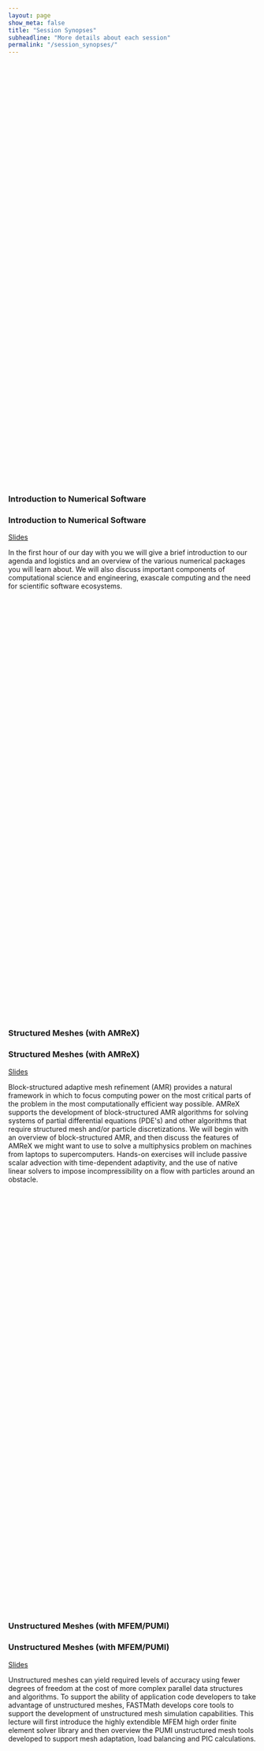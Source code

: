 ```yaml
---
layout: page
show_meta: false
title: "Session Synopses"
subheadline: "More details about each session"
permalink: "/session_synopses/"
---
```


<br><br><br><br><br><br><br><br><br><br><br><br><br><br><br><br><br><br><br><br><br><br><br><br><br>
<br><br><br><br><br><br><br><br><br><br><br><br><br><br><br><br><br><br><br><br><br><br><br><br><br>

### Introduction to Numerical Software
### Introduction to Numerical Software
[Slides](../files/ATPESC-2022-Track-5-Talk-1-Yang-IntroToNumericalSoftware.pdf)

In the first hour of our day with you we will give a brief introduction
to our agenda and logistics and an overview of the various numerical packages
you will learn about. We will also discuss important components of computational science and
engineering, exascale computing and the need for scientific software ecosystems.

<br><br><br><br><br><br><br><br><br><br><br><br><br><br><br><br><br><br><br><br><br><br><br><br><br>
<br><br><br><br><br><br><br><br><br><br><br><br><br><br><br><br><br><br><br><br><br><br><br><br><br>

### Structured Meshes (with AMReX)
### Structured Meshes (with AMReX)
[Slides](../files/ATPESC-2021-Track-5-Talk-1-AnnAlmgren-StructuredMesh.pdf)

Block-structured adaptive mesh refinement (AMR) provides a natural framework
in which to focus computing power on the most critical parts of the problem in
the most computationally efficient way possible.  AMReX supports the development
of block-structured AMR algorithms for solving systems of partial differential
equations (PDE's) and other algorithms that require structured mesh and/or
particle discretizations.   We will begin with an overview of block-structured
AMR, and then discuss the
features of AMReX we might want to use to solve a multiphysics problem on
machines from laptops to supercomputers.  Hands-on exercises will include passive
scalar advection with time-dependent adaptivity, and the use of native linear
solvers to impose incompressibility on a flow with particles around an obstacle.

<br><br><br><br><br><br><br><br><br><br><br><br><br><br><br><br><br><br><br><br><br><br><br><br><br>
<br><br><br><br><br><br><br><br><br><br><br><br><br><br><br><br><br><br><br><br><br><br><br><br><br>

### Unstructured Meshes (with MFEM/PUMI)
### Unstructured Meshes (with MFEM/PUMI)
[Slides](../files/ATPESC-2022-Track-5-AaronFisher-MarkShephard-UnstructuredMeshes.pdf)

Unstructured meshes can yield required levels of accuracy using fewer degrees of
freedom at the cost of more complex parallel data structures and algorithms. To
support the ability of application code developers to take advantage of unstructured
meshes, FASTMath develops core tools to support the development of unstructured
mesh simulation capabilities. This lecture will first introduce the highly extendible
MFEM high order finite element solver library and then overview the PUMI unstructured
mesh tools developed to support mesh adaptation, load balancing and PIC calculations.

<br><br><br><br><br><br><br><br><br><br><br><br><br><br><br><br><br><br><br><br><br><br><br><br><br>
<br><br><br><br><br><br><br><br><br><br><br><br><br><br><br><br><br><br><br><br><br><br><br><br><br>

### Nonlinear Solvers (with PETSc)
### Nonlinear Solvers (with PETSc)
[Slides](../files/ATPESC-2022-Track-5-RichardTranMills-NonlinearSolversUsingPETSc.pdf)

We will begin with a quick overview of iterative solvers for nonlinear systems,
and then take a deeper look into Newton-Krylov methods and how to use them via
the PETSc Scalable Nonlinear Equation Solvers (SNES) component. We will do
some hands-on exploration with a classic computational fluid dynamics benchmark,
the lid-driven cavity problem. We will end by looking at how nonlinear composition
and preconditioning can be used to construct a wide array of nonlinear solvers from
the algorithmic building blocks in SNES, and demonstrate how these techniques can
handle particularly difficult nonlinearities. Time permitting, we will also present
some bonus or "extra credit" material briefly looking at how SNES solvers can be
run using PETSc's GPU back-ends.

<br><br><br><br><br><br><br><br><br><br><br><br><br><br><br><br><br><br><br><br><br><br><br><br><br>
<br><br><br><br><br><br><br><br><br><br><br><br><br><br><br><br><br><br><br><br><br><br><br><br><br>

### Time Integration (with SUNDIALS)
### Time Integration (with SUNDIALS)
[Slides](../files/ATPESC-2022-Track-5-DanielReynolds-TimeIntegrationSUNDIALS.pdf)

In this lecture we will discuss the role and impact of high order, adaptive, and
flexible time integration libraries in solution accuracy and computational
efficiency of large-scale simulations.  Due to the wide variety of
backgrounds among ATPESC participants, we will briefly discuss

* the location of time integrators in the HPC landscape, and their reliance on scalable nonlinear and linear solver libraries,
* the different categories of time integration methods (explicit/implicit/IMEX),
* the basic theoretical properties of time integration methods (order of accuracy, linear stability),
* the role of temporal adaptivity for improving accuracy and efficiency,
* an overview of DOE time integration packages.

We will spend approximately half of the time period in lecture, followed by
hands-on exercises that examine stability, accuracy, temporal adaptivity,
and the role of problem-specific preconditioning.  All of the hands-on
exercises focus on time-dependent PDEs, and use the SUNDIALS' ARKODE
library for time integration, along with the AMReX library for spatial
semi-discretization.  These exercises utilize both MPI and GPUs, allowing
participants to explore both on-node and multi-node performance.


<br><br><br><br><br><br><br><br><br><br><br><br><br><br><br><br><br><br><br><br><br><br><br><br><br>
<br><br><br><br><br><br><br><br><br><br><br><br><br><br><br><br><br><br><br><br><br><br><br><br><br>

### Iterative Solvers & Algebraic Multigrid (with Trilinos, Belos & MueLu)
### Iterative Solvers & Algebraic Multigrid (with Trilinos, Belos & MueLu)
[Slides](../files/ATPESC-2022-Track-5-GlusaHarper-IterativeLinearSolversAndAlgebraicMultigridWithTrilinosBelosMueLu.pdf)

In this session, attendees will learn about linear solvers and preconditioners
available in the Trilinos project.  We will focus on Krylov solvers such
as conjugate gradients (CG) and generalized minimum residual (GMRES); simple
preconditioners like Jacobi, Gauss-Seidel, and Chebyshev polynomials; and
scalable aggregation-based algebraic multigrid preconditioning.  The two
hands-on lessons will provide an opportunity to run a variety of stand-alone
examples that demonstrate some of the many Trilinos solver capabilities on a
model linear problem.

<br><br><br><br><br><br><br><br><br><br><br><br><br><br><br><br><br><br><br><br><br><br><br><br><br>
<br><br><br><br><br><br><br><br><br><br><br><br><br><br><br><br><br><br><br><br><br><br><br><br><br>

### Iterative Solvers & Algebraic Multigrid (with HYPRE)
### Iterative Solvers & Algebraic Multigrid (with HYPRE)
[Slides](../files/ATPESC-2021-Track-5-Talk-3-OsbornYang-Iterative-Solvers-hypre.pdf)

This session will present the basic concepts of iterative linear solvers with focus on
Krylov solvers, including the generalized minimum residual method (GMRES),
preconditioning and algebraic multigrid (AMG) methods. We will provide a brief
description of the high performance linear solvers library HYPRE, its
interfaces, and its most used multigrid solvers, BoomerAMG and PFMG, including
a brief discussion of the effect of their data structures on performance.
The lesson includes hands-on examples with structured and unstructured solvers
from the HYPRE library applied to several test problems on CPUs and GPUs.


<br><br><br><br><br><br><br><br><br><br><br><br><br><br><br><br><br><br><br><br><br><br><br><br><br>
<br><br><br><br><br><br><br><br><br><br><br><br><br><br><br><br><br><br><br><br><br><br><br><br><br>

### Optimization (with TAO)
### Optimization (with TAO)
[Slides](../files/ATPESC-2022-Track-5-ToddMunson-TAO.pdf)

This lecture will provide an introduction to numerical optimization with a
theoretical focus on simulation-based problems. We will introduce the user
interfaces for the Toolkit for Advanced Optimization (TAO) package within
the PETSc library and exercise several gradient-based algorithms on a scalable
synthetic test problem. We will observe and discuss the relative convergence
of different classes of algorithms and sensitivity analysis methods in a
parallel environment. Finally, we will also introduce constraints and study
their effect on the problem solution.

<br><br><br><br><br><br><br><br><br><br><br><br><br><br><br><br><br><br><br><br><br><br><br><br><br>
<br><br><br><br><br><br><br><br><br><br><br><br><br><br><br><br><br><br><br><br><br><br><br><br><br>

### Direct Solvers (with SuperLU/STRUMPACK)
### Direct Solvers (with SuperLU/STRUMPACK)
[Slides](../files/ATPESC-2021-Track-5-Talk-5-Li-Ghysels-DirectSolvers.pdf)

In this lecture we discuss several aspects of direct solvers for large
sparse linear systems. Sparse direct solvers, based on Gaussian
elimination, are popular for a variety of applications mainly because
of their numerical robustness and ease of use. Two software packages
are introduced: SuperLU(_Dist) and STRUMPACK. We give a brief
introduction to the underlying algorithms used in these solvers and
illustrate their use.

In the second part of the lecture we introduce the concept of
data-sparse matrix approximation, where a matrix is hierarchically
partitioned in sub-blocks, which are compressed using low-rank
approximations. Such a hierarchical matrix approximation allows for
linear algebra operations that are much more efficient than the
traditional O(n^3) dense linear algebra operations, such as LU
decomposition or matrix-matrix multiplication, while also reducing
memory usage. We then show how STRUMPACK uses such hierarchical matrix
approximation to construct efficient preconditioners based on
approximate sparse LU factorization.

* Session 1 (11:15am-11:45am) includes a hands-on demo session with
SuperLU.
* Session 2 (11:45am-12:15pm) has a hands-on demo session with STRUMPACK.
* Session 3 (12:15pm-12:30pm) includes a Q&A session (no hands-on).


<br><br><br><br><br><br><br><br><br><br><br><br><br><br><br><br><br><br><br><br><br><br><br><br><br>
<br><br><br><br><br><br><br><br><br><br><br><br><br><br><br><br><br><br><br><br><br><br><br><br><br>

### Working with Numerical Packages in Practice
### Working with Numerical Packages in Practice
[Slides](../files/ATPESC-2021-Track-5-Talk-9-AnnAlmgren-wrapup.pdf)

Developing high-quality, large-scale scientific computing applications in science and
engineering involves expertise in many areas. Typically, no one person or group has
all of the essential expertise and skills. Numerical software libraries and packages
are a key way we share capability and know-how. Learning to leverage numerical
packages to address new scientific computing challenges is part of becoming a member of
the scientific computing community. In this wrap-up session of the day, we
briefly discuss key trade-offs in using numerical packages in practice.

<br><br><br><br><br><br><br><br><br><br><br><br><br><br><br><br><br><br><br><br><br><br><br><br><br>
<br><br><br><br><br><br><br><br><br><br><br><br><br><br><br><br><br><br><br><br><br><br><br><br><br>

### Extreme-Scale Numerical Algorithms and Software (Panel)
### Extreme-Scale Numerical Algorithms and Software (Panel)

This will be a 45 minute panel question and answer period for ATPESC learners to ask
questions about working with numerical package and the community of numerical package
developers. If you have question(s) you know you would like to ask, we encourage attendees
to submit questions *ahead* of time via the
[submission form](https://forms.gle/SmVroQBAq145g4F79).
However, we expect there will also be ample opportunity to indicate your desire to ask
questions via the main (Amphitheater) [slack channel](https://app.slack.com/client/TMW2FLNCQ/C029YJ95ULQ),
and then you may be called upon to un-mute and ask your question.

<br><br><br><br><br><br><br><br><br><br><br><br><br><br><br><br><br><br><br><br><br><br><br><br><br>
<br><br><br><br><br><br><br><br><br><br><br><br><br><br><br><br><br><br><br><br><br><br><br><br><br>

### SME Speed Dating OPTIONAL ACTIVITY
### SME Speed Dating OPTIONAL ACTIVITY

This is an opportunity for you to meet and talk (1-on-1 or sometimes 2-on-1) with subject matter experts
(SMEs) about their work and numerical packages they support. Each *speed date* will be a 20 minute
meeting. Attendees may select up to
3 SMEs they would like to meet using
[this form](https://docs.google.com/document/d/166nDHcNm3PlCn8O-fbiy9nKJS7HekhYsvKV2FB7n7XI/edit?usp=sharing)
Requests will be accommodated on a first-come, first-served basis until all available slots are taken.

<br><br><br><br><br><br><br><br><br><br><br><br><br><br><br><br><br><br><br><br><br><br><br><br><br>
<br><br><br><br><br><br><br><br><br><br><br><br><br><br><br><br><br><br><br><br><br><br><br><br><br>
